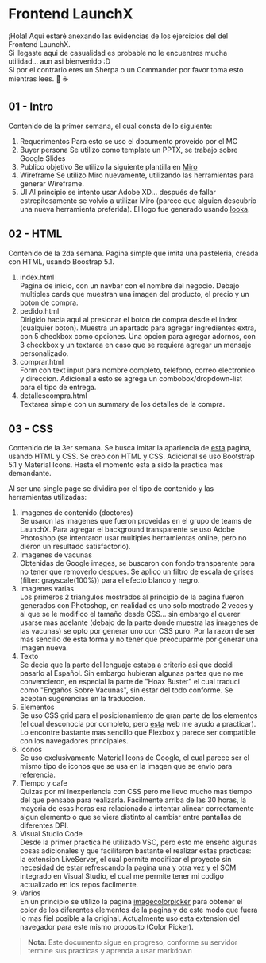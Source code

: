 # Frontend LaunchX
¡Hola! Aqui estaré anexando las evidencias de los ejercicios del del Frontend LaunchX.   
Si llegaste aqui de casualidad es probable no le encuentres mucha utilidad... aun asi bienvenido :D  
Si por el contrario eres un Sherpa o un Commander por favor toma esto mientras lees. 🍪 ☕

## 01 - Intro
Contenido de la primer semana, el cual consta de lo siguiente:

1. Requerimentos
Para esto se uso el documento proveído por el MC
2. Buyer persona
Se utilizo como template un PPTX, se trabajo sobre Google Slides
3. Publico objetivo
Se utilizo la siguiente plantilla en [Miro](https://miro.com/es/plantillas/publico-objetivo/)
4. Wireframe
Se utilizo Miro nuevamente, utilizando las herramientas para generar Wireframe.
5. UI
Al principio se intento usar Adobe XD... después de fallar estrepitosamente se volvio a utilizar Miro (parece que alguien descubrio una nueva herramienta preferida). El logo fue generado usando [looka](https://looka.com/logo-maker/).

## 02 - HTML
Contenido de la 2da semana. Pagina simple que imita una pasteleria, creada con HTML, usando Boostrap 5.1.

1. index.html  
Pagina de inicio, con un navbar con el nombre del negocio. Debajo multiples cards que muestran una imagen del producto, el precio y un boton de compra.
2. pedido.html  
Dirigido hacia aqui al presionar el boton de compra desde el index (cualquier boton). Muestra un apartado para agregar ingredientes extra, con 5 checkbox como opciones. Una opcion para agregar adornos, con 3 checkbox y un textarea en caso que se requiera agregar un mensaje personalizado.
3. comprar.html  
Form con text input para nombre completo, telefono, correo electronico y direccion. Adicional a esto se agrega un combobox/dropdown-list para el tipo de entrega.
4. detallescompra.html  
Textarea simple con un summary de los detalles de la compra.

## 03 - CSS
Contenido de la 3er semana. Se busca imitar la apariencia de [esta](https://raw.githubusercontent.com/LaunchX-InnovaccionVirtual/FrontEnd-Mision/main/03%20-%20CSS/practica/landingVacunaci%C3%B3n.png) pagina, usando HTML y CSS. Se creo con HTML y CSS. Adicional se uso Bootstrap 5.1 y Material Icons. Hasta el momento esta a sido la practica mas demandante.  

Al ser una single page se dividira por el tipo de contenido y las herramientas utilizadas:  

1. Imagenes de contenido (doctores)  
Se usaron las imagenes que fueron proveidas en el grupo de teams de LaunchX. Para agregar el background transparente se uso Adobe Photoshop (se intentaron usar multiples herramientas online, pero no dieron un resultado satisfactorio).
2. Imagenes de vacunas  
Obtenidas de Google images, se buscaron con fondo transparente para no tener que removerlo despues. Se aplico un filtro de escala de grises (filter: grayscale(100%)) para el efecto blanco y negro.
3. Imagenes varias  
Los primeros 2 triangulos mostrados al principio de la pagina fueron generados con Photoshop, en realidad es uno solo mostrado 2 veces y al que se le modifico el tamaño desde CSS... sin embargo al querer usarse mas adelante (debajo de la parte donde muestra las imagenes de las vacunas) se opto por generar uno con CSS puro. Por la razon de ser mas sencillo de esta forma y no tener que preocuparme por generar una imagen nueva.
4. Texto  
Se decia que la parte del lenguaje estaba a criterio asi que decidi pasarlo al Español. Sin embargo hubieran algunas partes que no me convencieron, en especial la parte de "Hoax Buster" el cual traduci como "Engaños Sobre Vacunas", sin estar del todo conforme. Se aceptan sugerencias en la traduccion.
5. Elementos  
Se uso CSS grid para el posicionamiento de gran parte de los elementos (el cual desconocia por completo, pero [esta](https://cssgridgarden.com/) web me ayudo a practicar). Lo encontre bastante mas sencillo que Flexbox y parece ser compatible con los navegadores principales.
6. Iconos  
Se uso exclusivamente Material Icons de Google, el cual parece ser el mismo tipo de iconos que se usa en la imagen que se envio para referencia.
7. Tiempo y cafe  
Quizas por mi inexperiencia con CSS pero me llevo mucho mas tiempo del que pensaba para realizarla. Facilmente arriba de las 30 horas, la mayoria de esas horas era relacionado a intentar alinear correctamente algun elemento o que se viera distinto al cambiar entre pantallas de diferentes DPI.
8. Visual Studio Code  
Desde la primer practica he utilizado VSC, pero esto me enseño algunas cosas adicionales y que facilitaron bastante el realizar estas practicas: la extension LiveServer, el cual permite modificar el proyecto sin necesidad de estar refrescando la pagina una y otra vez y el SCM integrado en Visual Studio, el cual me permite tener mi codigo actualizado en los repos facilmente.
9. Varios  
En un principio se utilizo la pagina [imagecolorpicker](https://imagecolorpicker.com/en) para obtener el color de los diferentes elementos de la pagina y de este modo que fuera lo mas fiel posible a la original. Actualmente uso esta extension del navegador para este mismo proposito (Color Picker).

> **Nota:** Este documento sigue en progreso, conforme su servidor termine sus practicas y aprenda a usar markdown